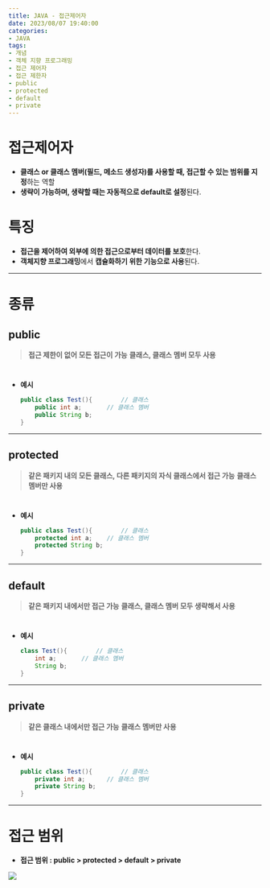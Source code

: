 ```yaml
---
title: JAVA - 접근제어자
date: 2023/08/07 19:40:00
categories:
- JAVA
tags:
- 개념
- 객체 지향 프로그래밍
- 접근 제어자
- 접근 제한자
- public
- protected
- default
- private
---
```


# 접근제어자

- **클래스 or 클래스 멤버(필드, 메소드 생성자)를 사용할 때, 접근할 수 있는 범위를 지정**하는 역할
- **생략이 가능하며, 생략할 때는 자동적으로 default로 설정**된다.

# 특징

- **접근을 제어하여 외부에 의한 접근으로부터 데이터를 보호**한다.
- **객체지향 프로그래밍**에서 **캡슐화하기 위한 기능으로 사용**된다.
---
# 종류

## public

> **접근 제한이 없어 모든 접근이 가능**
**클래스, 클래스 멤버 모두 사용**
>
#
- **예시**
    
    ```java
    public class Test(){        // 클래스
    	public int a;       // 클래스 멤버
    	public String b;
    }
    ```
    
---
## protected

> **같은 패키지 내의 모든 클래스, 다른 패키지의 자식 클래스에서 접근 가능**
**클래스 멤버만 사용**
>

#
- **예시**
    
    ```java
    public class Test(){        // 클래스
    	protected int a;    // 클래스 멤버
    	protected String b;
    }
    ```
    
---
## default

> **같은 패키지 내에서만 접근 가능**
**클래스, 클래스 멤버 모두 생략해서 사용**
>
#
- **예시**
    
    ```java
    class Test(){        // 클래스
    	int a;       // 클래스 멤버
    	String b;
    }
    ```
    
---
## private

> **같은 클래스 내에서만 접근 가능**
**클래스 멤버만 사용**
>
#
- **예시**
    
    ```java
    public class Test(){        // 클래스
    	private int a;      // 클래스 멤버
    	private String b;
    }
    ```
    
---
# 접근 범위

- **접근 범위 : public > protected > default > private**

![](/Images/2023/08/JAVA-접근제어자/Untitled.png)